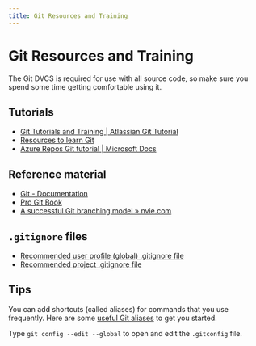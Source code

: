 ```yaml
---
title: Git Resources and Training
---
```


# Git Resources and Training

The Git DVCS is required for use with all source code, so make sure you spend some time getting comfortable using it.

## Tutorials

* [Git Tutorials and Training | Atlassian Git Tutorial](https://www.atlassian.com/git/tutorials)
* [Resources to learn Git](https://try.github.io/)
* [Azure Repos Git tutorial | Microsoft Docs](https://docs.microsoft.com/en-us/azure/devops/repos/git/gitworkflow?view=azure-devops)

## Reference material

* [Git - Documentation](https://git-scm.com/doc)
* [Pro Git Book](https://git-scm.com/book/en/v2)
* [A successful Git branching model » nvie.com](https://nvie.com/posts/a-successful-git-branching-model/)

## `.gitignore` files

* [Recommended user profile (global) .gitignore file](https://bitbucket.org/snippets/gaepdit/KeaBg8)
* [Recommended project .gitignore file](https://bitbucket.org/snippets/gaepdit/de9zj)

## Tips

You can add shortcuts (called aliases) for commands that you use frequently. Here are some [useful Git aliases](https://bitbucket.org/snippets/gaepdit/ke8og4/git-useful-aliases) to get you started.

Type `git config --edit --global` to open and edit the `.gitconfig` file.
